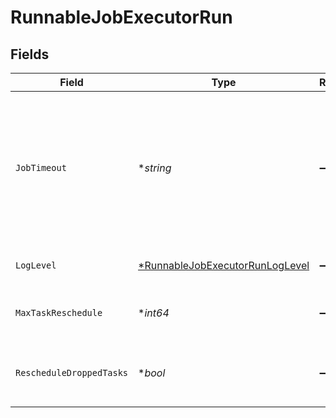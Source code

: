 # RunnableJobExecutorRun


## Fields

| Field                                                                                                                           | Type                                                                                                                            | Required                                                                                                                        | Description                                                                                                                     |
| ------------------------------------------------------------------------------------------------------------------------------- | ------------------------------------------------------------------------------------------------------------------------------- | ------------------------------------------------------------------------------------------------------------------------------- | ------------------------------------------------------------------------------------------------------------------------------- |
| `JobTimeout`                                                                                                                    | **string*                                                                                                                       | :heavy_minus_sign:                                                                                                              | Maximum time the job is allowed to run (e.g., 30, 45s or 15m). Units are seconds, if not specified. Enter 0 for unlimited time. |
| `LogLevel`                                                                                                                      | [*RunnableJobExecutorRunLogLevel](../../models/shared/runnablejobexecutorrunloglevel.md)                                        | :heavy_minus_sign:                                                                                                              | Level at which to set task logging.                                                                                             |
| `MaxTaskReschedule`                                                                                                             | **int64*                                                                                                                        | :heavy_minus_sign:                                                                                                              | Max number of times a task can be rescheduled.                                                                                  |
| `RescheduleDroppedTasks`                                                                                                        | **bool*                                                                                                                         | :heavy_minus_sign:                                                                                                              | Reschedule tasks that failed with non-fatal errors.                                                                             |